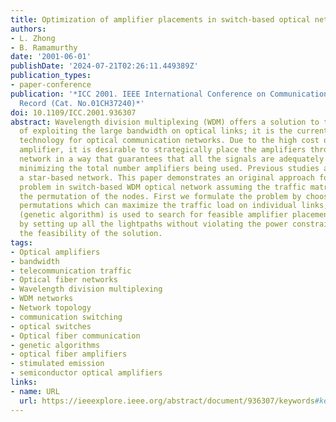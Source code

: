 ```yaml
---
title: Optimization of amplifier placements in switch-based optical networks
authors:
- L. Zhong
- B. Ramamurthy
date: '2001-06-01'
publishDate: '2024-07-21T02:26:11.449389Z'
publication_types:
- paper-conference
publication: '*ICC 2001. IEEE International Conference on Communications. Conference
  Record (Cat. No.01CH37240)*'
doi: 10.1109/ICC.2001.936307
abstract: Wavelength division multiplexing (WDM) offers a solution to the problem
  of exploiting the large bandwidth on optical links; it is the current favorite multiplexing
  technology for optical communication networks. Due to the high cost of an optical
  amplifier, it is desirable to strategically place the amplifiers throughout the
  network in a way that guarantees that all the signals are adequately amplified while
  minimizing the total number amplifiers being used. Previous studies all consider
  a star-based network. This paper demonstrates an original approach for solving the
  problem in switch-based WDM optical network assuming the traffic matrix is always
  the permutation of the nodes. First we formulate the problem by choosing typical
  permutations which can maximize the traffic load on individual links; then a GA
  (genetic algorithm) is used to search for feasible amplifier placements. Finally,
  by setting up all the lightpaths without violating the power constraints we confirm
  the feasibility of the solution.
tags:
- Optical amplifiers
- bandwidth
- telecommunication traffic
- Optical fiber networks
- Wavelength division multiplexing
- WDM networks
- Network topology
- communication switching
- optical switches
- Optical fiber communication
- genetic algorithms
- optical fiber amplifiers
- stimulated emission
- semiconductor optical amplifiers
links:
- name: URL
  url: https://ieeexplore.ieee.org/abstract/document/936307/keywords#keywords
---
```

